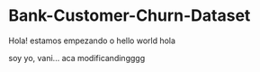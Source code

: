 # Bank-Customer-Churn-Dataset


Hola! estamos empezando
o hello world
hola

soy yo, vani... aca modificandingggg

